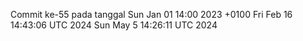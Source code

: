 Commit ke-55 pada tanggal Sun Jan 01 14:00 2023 +0100
Fri Feb 16 14:43:06 UTC 2024
Sun May  5 14:26:11 UTC 2024
